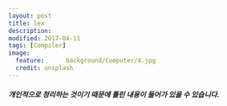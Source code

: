 ```yaml
---
layout: post
title: lex
description:
modified: 2017-04-11
tags: [Compiler]
image:
  feature:      background/Computer/4.jpg
  credit: unsplash
---
```

#####  개인적으로 정리하는 것이기 때문에 틀린 내용이 들어가 있을 수 있습니다.
